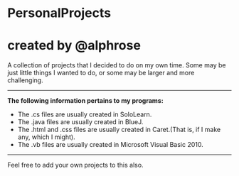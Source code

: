 # PersonalProjects
# created by @alphrose

A collection of projects that I decided to do on my own time. Some may be just little things I wanted to do, or some may be larger and more challenging.
_____________________________________________________________________________________________________________
**The following information pertains to my programs:**
- The .cs files are usually created in SoloLearn.
- The .java files are usually created in BlueJ.
- The .html and .css files are usually created in Caret.(That is, if I make any, which I might).
- The .vb files are usually created in Microsoft Visual Basic 2010.
_____________________________________________________________________________________________________________

Feel free to add your own projects to this also.
